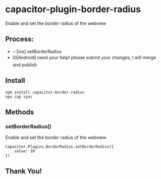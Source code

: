 # capacitor-plugin-border-radius

Enable and set the border radius of the webview

## Process:

- ✅[ios] setBorderRadius
- ☑️[Android] need your help! please submit your changes, I will merge and publish

## Install

```
npm install capacitor-border-radius
npx cap sync
```

## Methods

### setBorderRadius()

Enable and set the border radius of the webview

```
Capacitor.Plugins.BorderRadius.setBorderRadius({
    value: 10
})
```

## Thank You!
